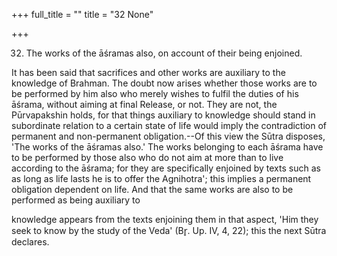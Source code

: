 +++
full_title = ""
title = "32 None"

+++


32. The works of the āśramas also, on account of their being enjoined.

It has been said that sacrifices and other works are auxiliary to the knowledge of Brahman. The doubt now arises whether those works are to be performed by him also who merely wishes to fulfil the duties of his āśrama, without aiming at final Release, or not. They are not, the Pūrvapakshin holds, for that things auxiliary to knowledge should stand in subordinate relation to a certain state of life would imply the contradiction of permanent and non-permanent obligation.--Of this view the Sūtra disposes, 'The works of the āśramas also.' The works belonging to each āśrama have to be performed by those also who do not aim at more than to live according to the āśrama; for they are specifically enjoined by texts such as as long as life lasts he is to offer the Agnihotra'; this implies a permanent obligation dependent on life. And that the same works are also to be performed as being auxiliary to

knowledge appears from the texts enjoining them in that aspect, 'Him they seek to know by the study of the Veda' (Br̥. Up. IV, 4, 22); this the next Sūtra declares.

